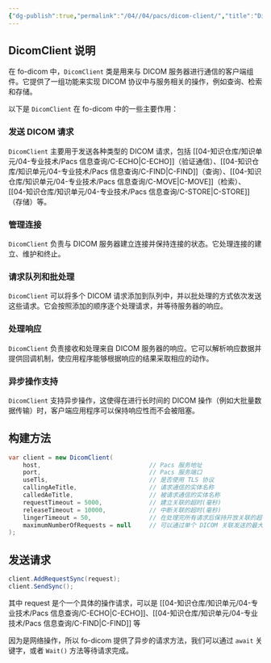 ```yaml
---
{"dg-publish":true,"permalink":"/04//04/pacs/dicom-client/","title":"DicomClient","tags":["医学软件开发","dicom","fo-dicom","pacs"]}
---
```



## DicomClient 说明

在 fo-dicom 中，`DicomClient` 类是用来与 DICOM 服务器进行通信的客户端组件。它提供了一组功能来实现 DICOM 协议中与服务相关的操作，例如查询、检索和存储。

以下是 `DicomClient` 在 fo-dicom 中的一些主要作用：

### 发送 DICOM 请求

`DicomClient` 主要用于发送各种类型的 DICOM 请求，包括 [[04-知识仓库/知识单元/04-专业技术/Pacs 信息查询/C-ECHO\|C-ECHO]]（验证通信）、[[04-知识仓库/知识单元/04-专业技术/Pacs 信息查询/C-FIND\|C-FIND]]（查询）、[[04-知识仓库/知识单元/04-专业技术/Pacs 信息查询/C-MOVE\|C-MOVE]]（检索）、[[04-知识仓库/知识单元/04-专业技术/Pacs 信息查询/C-STORE\|C-STORE]]（存储）等。

### 管理连接

`DicomClient` 负责与 DICOM 服务器建立连接并保持连接的状态。它处理连接的建立、维护和终止。

### 请求队列和批处理

`DicomClient` 可以将多个 DICOM 请求添加到队列中，并以批处理的方式依次发送这些请求。它会按照添加的顺序逐个处理请求，并等待服务器的响应。

### 处理响应

`DicomClient` 负责接收和处理来自 DICOM 服务器的响应。它可以解析响应数据并提供回调机制，使应用程序能够根据响应的结果采取相应的动作。

### 异步操作支持

`DicomClient` 支持异步操作，这使得在进行长时间的 DICOM 操作（例如大批量数据传输）时，客户端应用程序可以保持响应性而不会被阻塞。

## 构建方法

```csharp
var client = new DicomClient(
	host,                              // Pacs 服务地址
	port,                              // Pacs 服务端口
	useTls,                            // 是否使用 TLS 协议
	callingAeTitle,                    // 请求通信的实体名称
	calledAeTitle,                     // 被请求通信的实体名称
	requestTimeout = 5000,             // 建立关联的超时(毫秒)
	releaseTimeout = 10000,            // 中断关联的超时(毫秒) 
	lingerTimeout = 50,                // 在处理完所有请求后保持开放关联的超时（毫秒）
	maximumNumberOfRequests = null     // 可以通过单个 DICOM 关联发送的最大 DICOM 请求数
);
```

## 发送请求

```csharp
client.AddRequestSync(request);
client.SendSync();
```

其中 request 是个一个具体的操作请求，可以是 [[04-知识仓库/知识单元/04-专业技术/Pacs 信息查询/C-ECHO\|C-ECHO]]、[[04-知识仓库/知识单元/04-专业技术/Pacs 信息查询/C-FIND\|C-FIND]] 等

因为是网络操作，所以 fo-dicom 提供了异步的请求方法，我们可以通过 `await` 关键字，或者 `Wait()` 方法等待请求完成。
